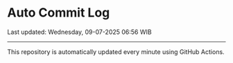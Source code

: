 # Auto Commit Log

Last updated: Wednesday, 09-07-2025 06:56 WIB

---

This repository is automatically updated every minute using GitHub Actions.
